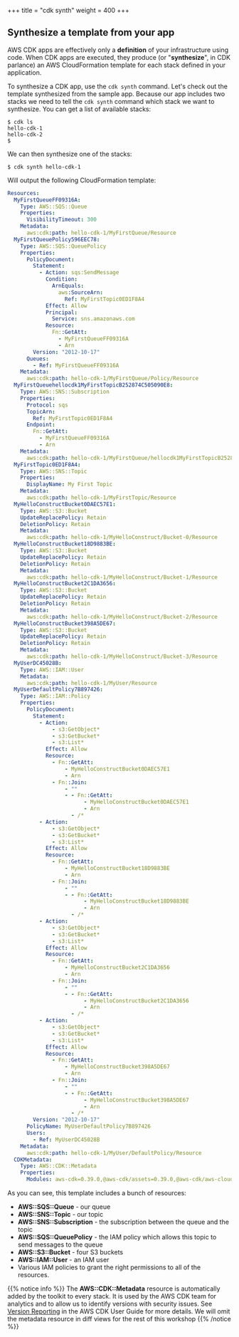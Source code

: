 +++
title = "cdk synth"
weight = 400
+++

## Synthesize a template from your app

AWS CDK apps are effectively only a __definition__ of your infrastructure using
code. When CDK apps are executed, they produce (or "__synthesize__", in CDK
parlance) an AWS CloudFormation template for each stack defined in your
application.

To synthesize a CDK app, use the `cdk synth` command. Let's check out the
template synthesized from the sample app.  Because our app includes two stacks
we need to tell the ``cdk synth`` command which stack we want to synthesize.
You can get a list of available stacks:

```console
$ cdk ls
hello-cdk-1
hello-cdk-2
$
```

We can then synthesize one of the stacks:

```console
$ cdk synth hello-cdk-1
```

Will output the following CloudFormation template:

```yaml
Resources:
  MyFirstQueueFF09316A:
    Type: AWS::SQS::Queue
    Properties:
      VisibilityTimeout: 300
    Metadata:
      aws:cdk:path: hello-cdk-1/MyFirstQueue/Resource
  MyFirstQueuePolicy596EEC78:
    Type: AWS::SQS::QueuePolicy
    Properties:
      PolicyDocument:
        Statement:
          - Action: sqs:SendMessage
            Condition:
              ArnEquals:
                aws:SourceArn:
                  Ref: MyFirstTopic0ED1F8A4
            Effect: Allow
            Principal:
              Service: sns.amazonaws.com
            Resource:
              Fn::GetAtt:
                - MyFirstQueueFF09316A
                - Arn
        Version: "2012-10-17"
      Queues:
        - Ref: MyFirstQueueFF09316A
    Metadata:
      aws:cdk:path: hello-cdk-1/MyFirstQueue/Policy/Resource
  MyFirstQueuehellocdk1MyFirstTopicB252874C505090E8:
    Type: AWS::SNS::Subscription
    Properties:
      Protocol: sqs
      TopicArn:
        Ref: MyFirstTopic0ED1F8A4
      Endpoint:
        Fn::GetAtt:
          - MyFirstQueueFF09316A
          - Arn
    Metadata:
      aws:cdk:path: hello-cdk-1/MyFirstQueue/hellocdk1MyFirstTopicB252874C/Resource
  MyFirstTopic0ED1F8A4:
    Type: AWS::SNS::Topic
    Properties:
      DisplayName: My First Topic
    Metadata:
      aws:cdk:path: hello-cdk-1/MyFirstTopic/Resource
  MyHelloConstructBucket0DAEC57E1:
    Type: AWS::S3::Bucket
    UpdateReplacePolicy: Retain
    DeletionPolicy: Retain
    Metadata:
      aws:cdk:path: hello-cdk-1/MyHelloConstruct/Bucket-0/Resource
  MyHelloConstructBucket18D9883BE:
    Type: AWS::S3::Bucket
    UpdateReplacePolicy: Retain
    DeletionPolicy: Retain
    Metadata:
      aws:cdk:path: hello-cdk-1/MyHelloConstruct/Bucket-1/Resource
  MyHelloConstructBucket2C1DA3656:
    Type: AWS::S3::Bucket
    UpdateReplacePolicy: Retain
    DeletionPolicy: Retain
    Metadata:
      aws:cdk:path: hello-cdk-1/MyHelloConstruct/Bucket-2/Resource
  MyHelloConstructBucket398A5DE67:
    Type: AWS::S3::Bucket
    UpdateReplacePolicy: Retain
    DeletionPolicy: Retain
    Metadata:
      aws:cdk:path: hello-cdk-1/MyHelloConstruct/Bucket-3/Resource
  MyUserDC45028B:
    Type: AWS::IAM::User
    Metadata:
      aws:cdk:path: hello-cdk-1/MyUser/Resource
  MyUserDefaultPolicy7B897426:
    Type: AWS::IAM::Policy
    Properties:
      PolicyDocument:
        Statement:
          - Action:
              - s3:GetObject*
              - s3:GetBucket*
              - s3:List*
            Effect: Allow
            Resource:
              - Fn::GetAtt:
                  - MyHelloConstructBucket0DAEC57E1
                  - Arn
              - Fn::Join:
                  - ""
                  - - Fn::GetAtt:
                        - MyHelloConstructBucket0DAEC57E1
                        - Arn
                    - /*
          - Action:
              - s3:GetObject*
              - s3:GetBucket*
              - s3:List*
            Effect: Allow
            Resource:
              - Fn::GetAtt:
                  - MyHelloConstructBucket18D9883BE
                  - Arn
              - Fn::Join:
                  - ""
                  - - Fn::GetAtt:
                        - MyHelloConstructBucket18D9883BE
                        - Arn
                    - /*
          - Action:
              - s3:GetObject*
              - s3:GetBucket*
              - s3:List*
            Effect: Allow
            Resource:
              - Fn::GetAtt:
                  - MyHelloConstructBucket2C1DA3656
                  - Arn
              - Fn::Join:
                  - ""
                  - - Fn::GetAtt:
                        - MyHelloConstructBucket2C1DA3656
                        - Arn
                    - /*
          - Action:
              - s3:GetObject*
              - s3:GetBucket*
              - s3:List*
            Effect: Allow
            Resource:
              - Fn::GetAtt:
                  - MyHelloConstructBucket398A5DE67
                  - Arn
              - Fn::Join:
                  - ""
                  - - Fn::GetAtt:
                        - MyHelloConstructBucket398A5DE67
                        - Arn
                    - /*
        Version: "2012-10-17"
      PolicyName: MyUserDefaultPolicy7B897426
      Users:
        - Ref: MyUserDC45028B
    Metadata:
      aws:cdk:path: hello-cdk-1/MyUser/DefaultPolicy/Resource
  CDKMetadata:
    Type: AWS::CDK::Metadata
    Properties:
      Modules: aws-cdk=0.39.0,@aws-cdk/assets=0.39.0,@aws-cdk/aws-cloudwatch=0.39.0,@aws-cdk/aws-ec2=0.39.0,@aws-cdk/aws-events=0.39.0,@aws-cdk/aws-iam=0.39.0,@aws-cdk/aws-kms=0.39.0,@aws-cdk/aws-lambda=0.39.0,@aws-cdk/aws-logs=0.39.0,@aws-cdk/aws-s3=0.39.0,@aws-cdk/aws-s3-assets=0.39.0,@aws-cdk/aws-sns=0.39.0,@aws-cdk/aws-sns-subscriptions=0.39.0,@aws-cdk/aws-sqs=0.39.0,@aws-cdk/aws-ssm=0.39.0,@aws-cdk/core=0.39.0,@aws-cdk/cx-api=0.39.0,@aws-cdk/region-info=0.39.0,jsii-runtime=Python/3.7.0
```

As you can see, this template includes a bunch of resources:

- **AWS::SQS::Queue** - our queue
- **AWS::SNS::Topic** - our topic
- **AWS::SNS::Subscription** - the subscription between the queue and the topic
- **AWS::SQS::QueuePolicy** - the IAM policy which allows this topic to send
messages to the queue
- **AWS::S3::Bucket** - four S3 buckets
- **AWS::IAM::User** - an IAM user
- Various IAM policies to grant the right permissions to all of the resources.

{{% notice info %}} The **AWS::CDK::Metadata** resource is automatically added
by the toolkit to every stack. It is used by the AWS CDK team for analytics and
to allow us to identify versions with security issues. See [Version Reporting](https://docs.aws.amazon.com/cdk/latest/guide/tools.html) in
the AWS CDK User Guide for more details. We will omit the metadata resource in
diff views for the rest of this workshop {{% /notice %}}

